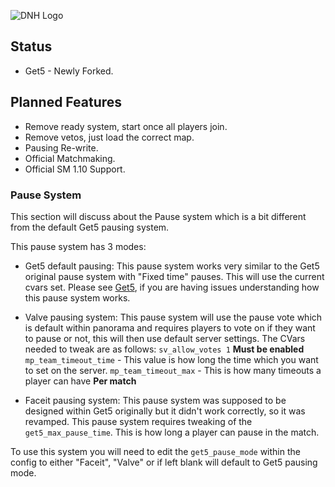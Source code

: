 ![DNH Logo](https://camo.githubusercontent.com/742c455547018630cf337754b6e93a16e880dbd2/68747470733a2f2f63646e2e646973636f72646170702e636f6d2f6174746163686d656e74732f3433353630313839363836323930383433372f3533383532363832363139323936313533362f6e626664666864666864686468642e706e67)

## Status
- Get5 - Newly Forked.

## Planned Features
  - Remove ready system, start once all players join.
  - Remove vetos, just load the correct map.
  - Pausing Re-write.
  - Official Matchmaking.
  - Official SM 1.10 Support.

### Pause System
This section will discuss about the Pause system which is a bit different from the default Get5 pausing system.

This pause system has 3 modes:
- Get5 default pausing: This pause system works very similar to the Get5 original pause system with "Fixed time" pauses. 
This will use the current cvars set. Please see [Get5](https://github.com/splewis/get5), if you are having issues understanding
how this pause system works.

- Valve pausing system: This pause system will use the pause vote which is default within panorama and requires players to vote on if they want to pause or not, this will then use default server settings. The CVars needed to tweak are as follows:
``sv_allow_votes 1`` **Must be enabled**
``mp_team_timeout_time`` - This value is how long the time which you want to set on the server.
``mp_team_timeout_max`` - This is how many timeouts a player can have **Per match**

- Faceit pausing system: This pause system was supposed to be designed within Get5 originally but it didn't work correctly, so it was revamped. This pause system requires tweaking of the ``get5_max_pause_time``. This is how long a player can pause in the match.

To use this system you will need to edit the ``get5_pause_mode`` within the config to either "Faceit", "Valve" or if left blank will default to Get5 pausing mode. 
